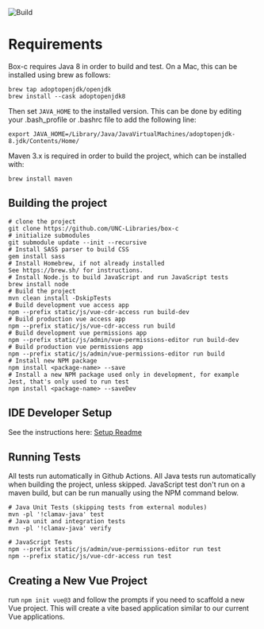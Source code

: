 ![Build](https://github.com/UNC-Libraries/box-c/workflows/DcrBuild/badge.svg)

Requirements
============
Box-c requires Java 8 in order to build and test. On a Mac, this can be installed using brew as follows:
```
brew tap adoptopenjdk/openjdk
brew install --cask adoptopenjdk8
```
Then set `JAVA_HOME` to the installed version. This can be done by editing your .bash_profile or .bashrc file to add the following line:
```
export JAVA_HOME=/Library/Java/JavaVirtualMachines/adoptopenjdk-8.jdk/Contents/Home/
```

Maven 3.x is required in order to build the project, which can be installed with:
```
brew install maven
```


Building the project
---------------------

```
# clone the project
git clone https://github.com/UNC-Libraries/box-c
# initialize submodules
git submodule update --init --recursive
# Install SASS parser to build CSS
gem install sass
# Install Homebrew, if not already installed
See https://brew.sh/ for instructions.
# Install Node.js to build JavaScript and run JavaScript tests
brew install node
# Build the project
mvn clean install -DskipTests
# Build development vue access app
npm --prefix static/js/vue-cdr-access run build-dev
# Build production vue access app
npm --prefix static/js/vue-cdr-access run build
# Build development vue permissions app
npm --prefix static/js/admin/vue-permissions-editor run build-dev
# Build production vue permissions app
npm --prefix static/js/admin/vue-permissions-editor run build
# Install new NPM package
npm install <package-name> --save
# Install a new NPM package used only in development, for example Jest, that's only used to run test
npm install <package-name> --saveDev
```

IDE Developer Setup
----------------------------
See the instructions here:
[Setup Readme](etc/ide_setup/)


Running Tests
-------------

All tests run automatically in Github Actions.
All Java tests run automatically when building the project, unless skipped.
JavaScript test don't run on a maven build, but can be run manually using the NPM command below.

```
# Java Unit Tests (skipping tests from external modules)
mvn -pl '!clamav-java' test 
# Java unit and integration tests
mvn -pl '!clamav-java' verify 

# JavaScript Tests
npm --prefix static/js/admin/vue-permissions-editor run test
npm --prefix static/js/vue-cdr-access run test
```

Creating a New Vue Project
--------------------------

run `npm init vue@3` and follow the prompts if you need to scaffold a new Vue project. This will create a vite based 
application similar to our current Vue applications.
